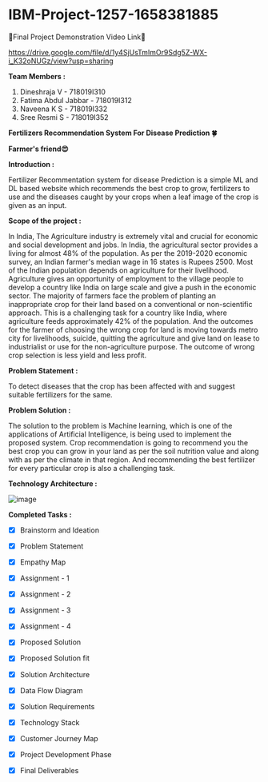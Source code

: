 # IBM-Project-1257-1658381885

🏮Final Project Demonstration Video Link🏮

https://drive.google.com/file/d/1y4SjUsTmImOr9Sdg5Z-WX-i_K32oNUGz/view?usp=sharing

**Team Members :**

1) Dineshraja V - 718019I310
2) Fatima Abdul Jabbar - 718019I312
3) Naveena K S - 718019I332
4) Sree Resmi S - 718019I352

**Fertilizers Recommendation System For Disease Prediction 🍀**

**Farmer's friend😍**
     

**Introduction :**

Fertilizer Recommentation system for disease Prediction is a simple ML and DL based website which recommends the best crop to grow, fertilizers to use and the diseases caught by your crops when a leaf image of the crop is given as an input.

**Scope of the project :**

In India, The Agriculture industry is extremely vital and crucial for economic and social development and jobs. In India, the agricultural sector provides a living for almost 48% of the population. As per the 2019-2020 economic survey, an Indian farmer's median wage in 16 states is Rupees 2500. Most of the Indian population depends on agriculture for their livelihood. Agriculture gives an opportunity of employment to the village people to develop a country like India on large scale and give a push in the economic sector. The majority of farmers face the problem of planting an inappropriate crop for their land based on a conventional or non-scientific approach. This is a challenging task for a country like India, where agriculture feeds approximately 42% of the population. And the outcomes for the farmer of choosing the wrong crop for land is moving towards metro city for livelihoods, suicide, quitting the agriculture and give land on lease to industrialist or use for the non-agriculture purpose. The outcome of wrong crop selection is less yield and less profit.

**Problem Statement :**

To detect diseases that the crop has been affected with and suggest suitable fertilizers for the same.

**Problem Solution :**

The solution to the problem is Machine learning, which is one of the applications of Artificial Intelligence, is being used to implement the proposed system. Crop recommendation is going to recommend you the best crop you can grow in your land as per the soil nutrition value and along with as per the climate in that region. And recommending the best fertilizer for every particular crop is also a challenging task. 

**Technology Architecture :**

![image](https://user-images.githubusercontent.com/113674474/202077880-e3c00879-a656-4e8f-8804-6ab159a0765d.png)

**Completed Tasks :**
 
 - [x] Brainstorm and Ideation

 - [x] Problem Statement

 - [x] Empathy Map

 - [x] Assignment - 1

 - [x] Assignment - 2

 - [x] Assignment - 3

 - [x] Assignment - 4

 - [x] Proposed Solution

 - [x] Proposed Solution fit

 - [x] Solution Architecture

 - [x] Data Flow Diagram

 - [x] Solution Requirements

 - [x] Technology Stack

 - [x] Customer Journey Map
 
 - [x] Project Development Phase

 - [x] Final Deliverables
